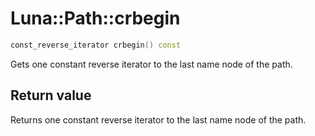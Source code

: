 # Luna::Path::crbegin

```c++
const_reverse_iterator crbegin() const
```

Gets one constant reverse iterator to the last name node of the path. 



## Return value
Returns one constant reverse iterator to the last name node of the path. 

